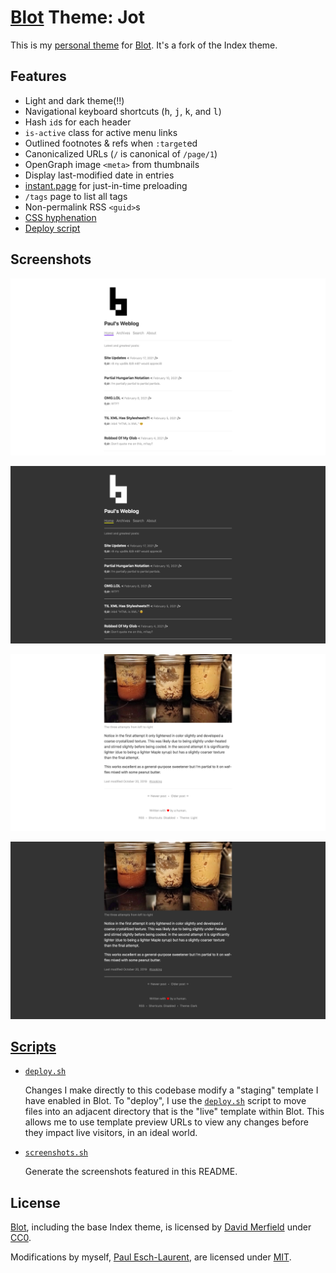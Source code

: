 # [Blot][blot] Theme: Jot

This is my [personal theme][blog] for [Blot]. It's a fork of the Index
theme.

## Features

- Light and dark theme(!!)
- Navigational keyboard shortcuts (<kbd>h</kbd>, <kbd>j</kbd>, <kbd>k</kbd>, and <kbd>l</kbd>)
- Hash `id`s for each header
- `is-active` class for active menu links
- Outlined footnotes & refs when `:target`ed
- Canonicalized URLs (`/` is canonical of `/page/1`)
- OpenGraph image `<meta>` from thumbnails
- Display last-modified date in entries
- [instant.page] for just-in-time preloading
- `/tags` page to list all tags
- Non-permalink RSS `<guid>`s
- [CSS hyphenation](http://clagnut.com/blog/2395)
- [Deploy script](/scripts/deploy.sh)

## Screenshots

![Index Light](/screenshots/index-light.png)

![Index Dark](/screenshots/index-dark.png)

![Post Light](/screenshots/post-light.png)

![Post Dark](/screenshots/post-dark.png)

## [Scripts](/scripts)

- [`deploy.sh`](/scripts/deploy.sh)

    Changes I make directly to this codebase modify a "staging" template I have
    enabled in Blot. To "deploy", I use the [`deploy.sh`](/scripts/deploy.sh)
    script to move files into an adjacent directory that is the "live" template
    within Blot. This allows me to use template preview URLs to view any changes
    before they impact live visitors, in an ideal world.

- [`screenshots.sh`](/scripts/screenshots.sh)

    Generate the screenshots featured in this README.

## License

[Blot], including the base Index theme, is licensed by
[David Merfield][david] under [CC0].

Modifications by myself, [Paul Esch-Laurent][me], are licensed under [MIT].

[blog]: https://paul.af
[Blot]: https://blot.im
[CC0]: https://github.com/davidmerfield/Blot/blob/master/LICENSE
[david]: https://github.com/davidmerfield
[me]: https://github.com/Pinjasaur
[MIT]: https://pinjasaur.mit-license.org
[instant.page]: https://instant.page
